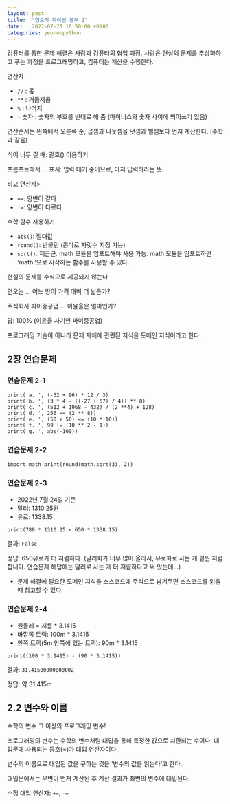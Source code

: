 ```yaml
---
layout: post
title:  "연오의 파이썬 공부 2"
date:   2022-07-25 16:50:00 +0900
categories: yeono-python
---
```



컴퓨터를 통한 문제 해결은 사람과 컴퓨터의 협업 과정. 사람은 현실의 문제를 추상화하고 푸는 과정을 프로그래밍하고, 컴퓨터는 계산을 수행한다.


연산자

* `//` : 몫
* `**` : 거듭제곱
* `%` : 나머지
* `-` 숫자 : 숫자의 부호를 반대로 해 줌 (마이너스와 숫자 사이에 띄어쓰기 있음)


연산순서는 왼쪽에서 오른쪽 순, 곱셈과 나눗셈을 덧셈과 뺄셈보다 먼저 계산한다. (수학과 같음)



식이 너무 길 때: 괄호() 이용하기

프롬프트에서 … 표시: 입력 대기 중이므로, 마저 입력하라는 뜻.



비교 연산자>
* `==`: 양변이 같다
* `!=`: 양변이 다르다



수학 함수 사용하기
* `abs()`: 절대값
* `round()`: 반올림 (콤마로 자릿수 지정 가능)
* `sqrt()`: 제곱근. math 모듈을 임포트해야 사용 가능. math 모듈을 임포트하면 ‘math.’으로 시작하는 함수를 사용할 수 있다.



현실의 문제를 수식으로 제공되지 않는다

연오는 … 어느 방이 가격 대비 더 넓은가?

주식회사 파이중공업 … 이윤율은 얼마인가?

답: 100% (이윤율 사기인 파이중공업)



프로그래밍 기술이 아니라 문제 자체에 관련된 지식을 도메인 지식이라고 한다.



## 2장 연습문제

### 연습문제 2-1
```
print('a. ', (-32 + 96) * 12 / 3)
print('b. ', (3 * 4 - ((-27 + 67) / 4)) ** 8)
print('c. ', (512 + 1968 - 432) / (2 **4) + 128)
print('d. ', 256 == (2 ** 8))
print('e. ', (50 + 50) <= (10 * 10))
print('f. ', 99 != (10 ** 2 - 1))
print('g. ', abs(-100))
```

### 연습문제 2-2

`import math
print(round(math.sqrt(3), 2))`


### 연습문제 2-3

* 2022년 7월 24일 기준
* 달러: 1310.25원
* 유로: 1338.15

`print(780 * 1310.25 < 650 * 1338.15)`

결과:
`False`

정답: 650유로가 더 저렴하다. (달러화가 너무 많이 올라서, 유로화로 사는 게 훨씬 저렴합니다. 연습문제 해답에는 달러로 사는 게 더 저렴하다고 써 있는데…)

* 문제 해결에 필요한 도메인 지식을 소스코드에 주석으로 남겨두면 소스코드를 읽을 때 참고할 수 있다.

### 연습문제 2-4

* 원둘레 = 지름 * 3.1415
* 바깥쪽 트랙: 100m * 3.1415
* 안쪽 트랙(5m 안쪽에 있는 트랙): 90m * 3.1415

`print((100 * 3.1415) - (90 * 3.1415))`


결과:
`31.41500000000002`

정답: 약 31.415m











## 2.2 변수와 이름


수학의 변수 그 이상의 프로그래밍 변수!




프로그래밍의 변수는 수학의 변수처럼 대입을 통해 특정한 값으로 치환되는 수이다.
대입문에 사용되는 등호(=)가 대입 연산자이다.



변수의 이름으로 대입된 값을 구하는 것을 ‘변수의 값을 읽는다’고 한다.



대입문에서는 우변이 먼저 계산된 후 계산 결과가 좌변의 변수에 대입된다.



수정 대입 연산자: `+=`, `-=`




